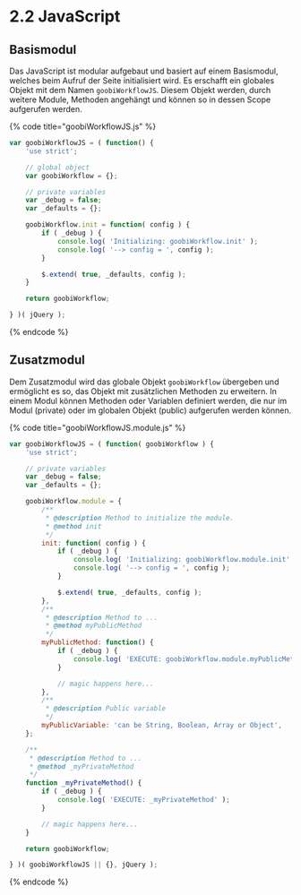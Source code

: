 # 2.2 JavaScript

## Basismodul

Das JavaScript ist modular aufgebaut und basiert auf einem Basismodul, welches beim Aufruf der Seite initialisiert wird. Es erschafft ein globales Objekt mit dem Namen `goobiWorkflowJS`. Diesem Objekt werden, durch weitere Module, Methoden angehängt und können so in dessen Scope aufgerufen werden.

{% code title="goobiWorkflowJS.js" %}
```javascript
var goobiWorkflowJS = ( function() {
    'use strict';

    // global object
    var goobiWorkflow = {};

    // private variables
    var _debug = false;
    var _defaults = {};

    goobiWorkflow.init = function( config ) {
        if ( _debug ) {
            console.log( 'Initializing: goobiWorkflow.init' );
            console.log( '--> config = ', config );
        }

        $.extend( true, _defaults, config );
    }

    return goobiWorkflow;

} )( jQuery );
```
{% endcode %}

## Zusatzmodul

Dem Zusatzmodul wird das globale Objekt `goobiWorkflow` übergeben und ermöglicht es so, das Objekt mit zusätzlichen Methoden zu erweitern. In einem Modul können Methoden oder Variablen definiert werden, die nur im Modul \(private\) oder im globalen Objekt \(public\) aufgerufen werden können.

{% code title="goobiWorkflowJS.module.js" %}
```javascript
var goobiWorkflowJS = ( function( goobiWorkflow ) {
    'use strict';

    // private variables
    var _debug = false;
    var _defaults = {};

    goobiWorkflow.module = {
        /**
         * @description Method to initialize the module.
         * @method init
         */
    	init: function( config ) {
            if ( _debug ) {
                console.log( 'Initializing: goobiWorkflow.module.init' );
                console.log( '--> config = ', config );
            }

            $.extend( true, _defaults, config );
        },
        /**
         * @description Method to ...
         * @method myPublicMethod
         */
        myPublicMethod: function() {
            if ( _debug ) {
                console.log( 'EXECUTE: goobiWorkflow.module.myPublicMethod' );
            }

            // magic happens here...
        },
        /**
         * @description Public variable
         */
        myPublicVariable: 'can be String, Boolean, Array or Object',
    };

    /**
     * @description Method to ...
     * @method _myPrivateMethod
     */
    function _myPrivateMethod() {
        if ( _debug ) {
            console.log( 'EXECUTE: _myPrivateMethod' );
        }

        // magic happens here...
    }

    return goobiWorkflow;

} )( goobiWorkflowJS || {}, jQuery );
```
{% endcode %}
